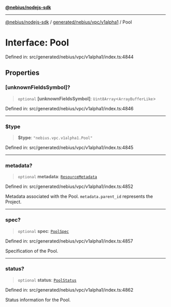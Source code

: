 [**@nebius/nodejs-sdk**](../../../../../README.md)

***

[@nebius/nodejs-sdk](../../../../../README.md) / [generated/nebius/vpc/v1alpha1](../README.md) / Pool

# Interface: Pool

Defined in: src/generated/nebius/vpc/v1alpha1/index.ts:4844

## Properties

### \[unknownFieldsSymbol\]?

> `optional` **\[unknownFieldsSymbol\]**: `Uint8Array`\<`ArrayBufferLike`\>

Defined in: src/generated/nebius/vpc/v1alpha1/index.ts:4846

***

### $type

> **$type**: `"nebius.vpc.v1alpha1.Pool"`

Defined in: src/generated/nebius/vpc/v1alpha1/index.ts:4845

***

### metadata?

> `optional` **metadata**: [`ResourceMetadata`](../../../common/v1/interfaces/ResourceMetadata.md)

Defined in: src/generated/nebius/vpc/v1alpha1/index.ts:4852

Metadata associated with the Pool.
 `metadata.parent_id` represents the Project.

***

### spec?

> `optional` **spec**: [`PoolSpec`](PoolSpec.md)

Defined in: src/generated/nebius/vpc/v1alpha1/index.ts:4857

Specification of the Pool.

***

### status?

> `optional` **status**: [`PoolStatus`](PoolStatus.md)

Defined in: src/generated/nebius/vpc/v1alpha1/index.ts:4862

Status information for the Pool.
